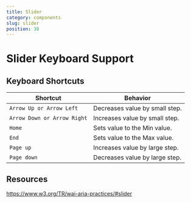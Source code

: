 ```yaml
---
title: Slider
category: components
slug: slider
position: 38
---
```

# Slider Keyboard Support

## Keyboard Shortcuts

| Shortcut | Behavior |
|--------|-----------------|
|`Arrow Up or Arrow Left`| Decreases value by small step.|
|`Arrow Down or Arrow Right`|Increases value by small step.|
|`Home`| Sets value to the Min value.|
|`End`| Sets value to the Max value.|
|`Page up`| Increases value by large step.|
|`Page down`| Decreases value by large step.|

## Resources
https://www.w3.org/TR/wai-aria-practices/#slider
